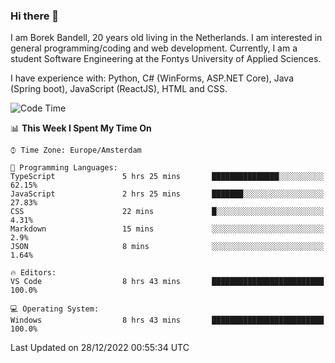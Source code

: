 ### Hi there 👋

I am Borek Bandell, 20 years old living in the Netherlands. I am interested in general programming/coding and web development. Currently, I am a student Software Engineering at the Fontys University of Applied Sciences.

I have experience with: Python, C# (WinForms, ASP.NET Core), Java (Spring boot), JavaScript (ReactJS), HTML and CSS.

<!--START_SECTION:waka-->
![Code Time](http://img.shields.io/badge/Code%20Time-327%20hrs%2017%20mins-blue)

📊 **This Week I Spent My Time On** 

```text
⌚︎ Time Zone: Europe/Amsterdam

💬 Programming Languages: 
TypeScript               5 hrs 25 mins       ███████████████░░░░░░░░░░   62.15% 
JavaScript               2 hrs 25 mins       ███████░░░░░░░░░░░░░░░░░░   27.83% 
CSS                      22 mins             █░░░░░░░░░░░░░░░░░░░░░░░░   4.31% 
Markdown                 15 mins             ░░░░░░░░░░░░░░░░░░░░░░░░░   2.9% 
JSON                     8 mins              ░░░░░░░░░░░░░░░░░░░░░░░░░   1.64%

🔥 Editors: 
VS Code                  8 hrs 43 mins       █████████████████████████   100.0%

💻 Operating System: 
Windows                  8 hrs 43 mins       █████████████████████████   100.0%

```


 Last Updated on 28/12/2022 00:55:34 UTC
<!--END_SECTION:waka-->

<!--**tcBorek2002/tcBorek2002** is a ✨ _special_ ✨ repository because its `README.md` (this file) appears on your GitHub profile.

Here are some ideas to get you started:

- 🔭 I’m currently working on ...
- 🌱 I’m currently learning ...
- 👯 I’m looking to collaborate on ...
- 🤔 I’m looking for help with ...
- 💬 Ask me about ...
- 📫 How to reach me: ...
- 😄 Pronouns: ...
- ⚡ Fun fact: ...
-->
